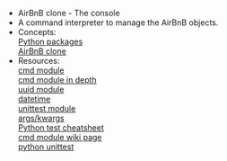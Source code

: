 - AirBnB clone - The console
- A command interpreter to manage the AirBnB objects.
- Concepts:<br>
[Python packages](https://intranet.alxswe.com/concepts/66)<br>
[AirBnB clone](https://intranet.alxswe.com/concepts/74)<br>
- Resources:<br>
[cmd module](https://docs.python.org/3.8/library/cmd.html)<br>
[cmd module in depth](http://pymotw.com/2/cmd/)<br>
[uuid module](https://docs.python.org/3.8/library/uuid.html)<br>
[datetime](https://docs.python.org/3.8/library/datetime.html)<br>
[unittest module](https://docs.python.org/3.8/library/unittest.html#module-unittest)<br>
[args/kwargs](https://yasoob.me/2013/08/04/args-and-kwargs-in-python-explained/)<br>
[Python test cheatsheet](https://www.pythonsheets.com/notes/python-tests.html)<br>
[cmd module wiki page](https://wiki.python.org/moin/CmdModule)<br>
[python unittest](https://realpython.com/python-testing/)<br>
